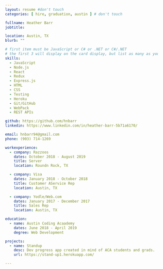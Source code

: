 ```yaml
---
layout: resume #don't touch
categories: [ hire, graduation, austin ] # don't touch

fullname: Heather Barr
jobtitle:

location: Austin, TX
blurb: ""

# first item must be JavaScript or C# or .NET or C#/.NET
# the first 3 will display on the card display, but list as many as you want, they will be visible on your hire page
skills:
  - JavaScript
  - Node.js
  - React
  - Redux
  - Express.js
  - HTML
  - CSS
  - Testing
  - Heroku
  - Git/GitHub
  - WebPack
  - REST APIs

github: https://github.com/hnbarr
linkedin: https://www.linkedin.com/in/heather-barr-5b71a6170/

email: hnbarr94@gmail.com
phone: (903) 714-1269

workexperience:
  - company: Razzoos
    dates: October 2018 - August 2019
    title: Server
    location: Roundn Rock, TX

  - company: Visa
    dates: January 2018 - October 2018
    title: Customer AService Rep
    location: Austin, TX

  - company: Yodle/Web.com
    dates: January 2017 - December 2017
    title: Sales Rep
    location: Austin, TX

education:
  - name: Austin Coding Acaademy
    dates: June 2018 - April 2019
    degree: Web Development

projects:
  - name: Standup
    desc: Dev progress app created in mind of ACA students and grads.
    url: https://stand-up1.herokuapp.com/

---
```

